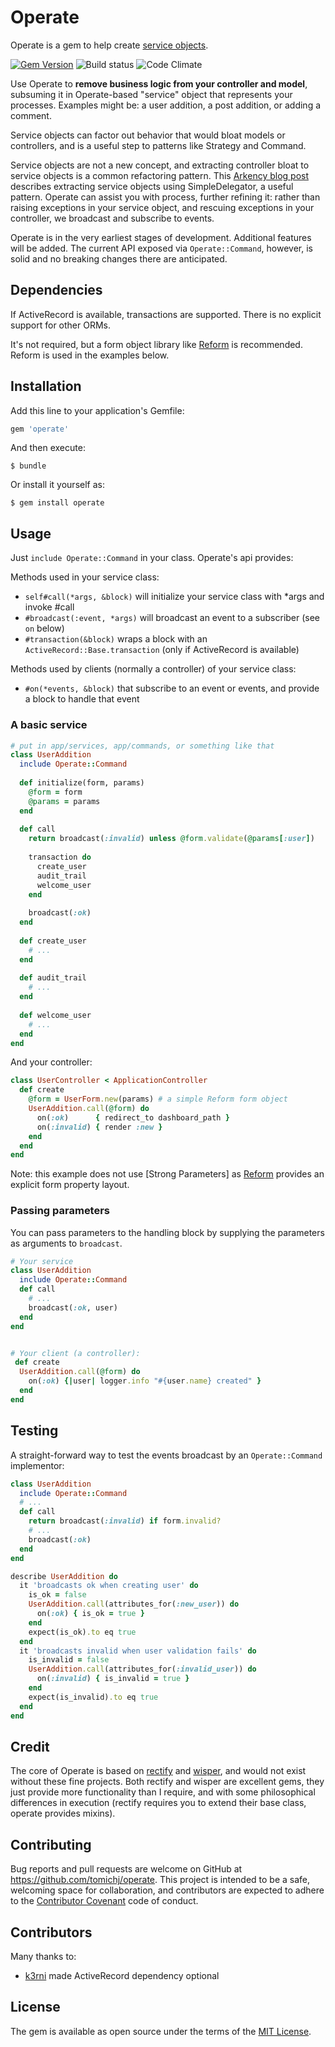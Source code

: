 # Operate

Operate is a gem to help create [service objects].

[![Gem Version](https://badge.fury.io/rb/operate.svg)](https://badge.fury.io/rb/operate) ![Build status](https://travis-ci.org/tomichj/operate.svg?branch=master) ![Code Climate](https://codeclimate.com/github/tomichj/operate/badges/gpa.svg)

Use Operate to __remove business logic from your controller and model__, subsuming it in Operate-based 
"service" object that represents your processes. Examples might be: a user addition, a post addition, 
or adding a comment.  

Service objects can factor out behavior that would bloat models or controllers, and is a useful step to patterns
like Strategy and Command.

Service objects are not a new concept, and extracting controller bloat to service objects is a common 
refactoring pattern. This [Arkency blog post] describes extracting service objects using SimpleDelegator, a
useful pattern. Operate can assist you with process, further refining it: rather than raising exceptions in your
service object, and rescuing exceptions in your controller, we broadcast and subscribe to events.

Operate is in the very earliest stages of development. Additional features will be added. The current API 
exposed via `Operate::Command`, however, is solid and no breaking changes there are anticipated.


## Dependencies

If ActiveRecord is available, transactions are supported. There is no explicit support for other ORMs.

It's not required, but a form object library like [Reform] is recommended. Reform is used in the examples below.


## Installation

Add this line to your application's Gemfile:

```ruby
gem 'operate'
```

And then execute:

    $ bundle

Or install it yourself as:

    $ gem install operate


## Usage

Just `include Operate::Command` in your class. Operate's api provides:

Methods used in your service class:
* `self#call(*args, &block)` will initialize your service class with *args and invoke #call
* `#broadcast(:event, *args)` will broadcast an event to a subscriber (see `on` below)
* `#transaction(&block)` wraps a block with an `ActiveRecord::Base.transaction` (only if ActiveRecord is available)

Methods used by clients (normally a controller) of your service class:
* `#on(*events, &block)` that subscribe to an event or events, and provide a block to handle that event


### A basic service

```ruby
# put in app/services, app/commands, or something like that
class UserAddition
  include Operate::Command
  
  def initialize(form, params)
    @form = form
    @params = params
  end
  
  def call
    return broadcast(:invalid) unless @form.validate(@params[:user])
    
    transaction do
      create_user
      audit_trail
      welcome_user
    end
    
    broadcast(:ok)
  end
  
  def create_user
    # ...
  end
  
  def audit_trail
    # ...
  end
  
  def welcome_user
    # ...
  end
end
```

And your controller:

```ruby
class UserController < ApplicationController
  def create
    @form = UserForm.new(params) # a simple Reform form object
    UserAddition.call(@form) do
      on(:ok)      { redirect_to dashboard_path }
      on(:invalid) { render :new }
    end
  end
end
```

Note: this example does not use [Strong Parameters] as [Reform] provides an explicit form property layout.


### Passing parameters

You can pass parameters to the handling block by supplying the parameters as arguments to `broadcast`.

```ruby
# Your service
class UserAddition
  include Operate::Command
  def call
    # ...
    broadcast(:ok, user)
  end
end


# Your client (a controller):
 def create
  UserAddition.call(@form) do
    on(:ok) {|user| logger.info "#{user.name} created" }
  end
end
```


## Testing

A straight-forward way to test the events broadcast by an `Operate::Command` implementor:

```ruby
class UserAddition
  include Operate::Command
  # ...
  def call
    return broadcast(:invalid) if form.invalid?
    # ...
    broadcast(:ok) 
  end
end
```

```ruby
describe UserAddition do
  it 'broadcasts ok when creating user' do
    is_ok = false
    UserAddition.call(attributes_for(:new_user)) do
      on(:ok) { is_ok = true }
    end
    expect(is_ok).to eq true
  end
  it 'broadcasts invalid when user validation fails' do
    is_invalid = false
    UserAddition.call(attributes_for(:invalid_user)) do
      on(:invalid) { is_invalid = true }
    end
    expect(is_invalid).to eq true
  end
end
```

## Credit

The core of Operate is based on [rectify] and [wisper], and would not exist without these fine projects.
Both rectify and wisper are excellent gems, they just provide more functionality than I require, and with
some philosophical differences in execution (rectify requires you to extend their base class, operate provides mixins).


## Contributing

Bug reports and pull requests are welcome on GitHub at https://github.com/tomichj/operate. 
This project is intended to be a safe, welcoming space for collaboration, and contributors are 
expected to adhere to the [Contributor Covenant](http://contributor-covenant.org) code of conduct.


## Contributors

Many thanks to:

* [k3rni](https://github.com/k3rni) made ActiveRecord dependency optional


## License

The gem is available as open source under the terms of the [MIT License](http://opensource.org/licenses/MIT).

[service objects]: https://gist.github.com/blaix/5764401
[arkency blog post]: http://blog.arkency.com/2015/05/extract-a-service-object-using-simpledelegator/
[Reform]: http://trailblazer.to/gems/reform/index.html
[String Parameters]: https://github.com/rails/strong_parameters
[rectify]: https://github.com/andypike/rectify
[wisper]: https://github.com/krisleech/wisper
